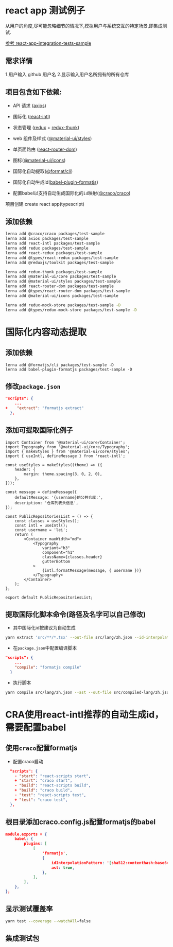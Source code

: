 # react app 测试例子

从用户的角度,尽可能忽略细节的情况下,模拟用户与系统交互的特定场景,即集成测试.

[参考 react-app-integration-tests-sample
](https://github.com/AntonRublev360/react-app-integration-tests-sample/blob/master/package.json)

## 需求详情

1.用户输入 github 用户名 2.显示输入用户名所拥有的所有仓库

## 项目包含如下依赖:

-   API 请求 ([axios](https://github.com/axios/axios))
-   国际化 ([react-intl](https://formatjs.io/docs/react-intl))
-   状态管理 ([redux](https://github.com/reduxjs/redux) + [redux-thunk](https://github.com/reduxjs/redux-thunk))
-   web 组件及样式 ([@material-ui/styles](https://material-ui.com/styles/basics))
-   单页面路由 ([react-router-dom](https://github.com/ReactTraining/react-router/tree/master/packages/react-router-dom))
-   图标([@material-ui/icons](https://material-ui.com/components/material-icons/))


-   国际化自动提取([@format/cli](https://formatjs.io/docs/tooling/cli))
-   国际化自动生成id([babel-plugin-formatjs](https://formatjs.io/docs/getting-started/installation))
-   配置babel以支持自动生成国际化的`id`映射([@craco/craco](https://github.com/gsoft-inc/craco))

项目创建 create react app(typescript)

## 添加依赖

```sh
lerna add @craco/craco packages/test-sample
lerna add axios packages/test-sample
lerna add react-intl packages/test-sample
lerna add redux packages/test-sample
lerna add react-redux packages/test-sample
lerna add @types/react-redux packages/test-sample
lerna add @reduxjs/toolkit packages/test-sample

lerna add redux-thunk packages/test-sample
lerna add @material-ui/core packages/test-sample
lerna add @material-ui/styles packages/test-sample
lerna add react-router-dom packages/test-sample
lerna add @types/react-router-dom packages/test-sample
lerna add @material-ui/icons packages/test-sample

lerna add redux-mock-store packages/test-sample -D
lerna add @types/redux-mock-store packages/test-sample -D
```

# 国际化内容动态提取

## 添加依赖

```
lerna add @formatjs/cli packages/test-sample -D
lerna add babel-plugin-formatjs packages/test-sample -D
```

## 修改`package.json`

```json
"scripts": {
    ...
+    "extract": "formatjs extract"
  },
```

## 添加可提取国际化例子

```
import Container from '@material-ui/core/Container';
import Typography from '@material-ui/core/Typography';
import { makeStyles } from '@material-ui/core/styles';
import { useIntl, defineMessage } from 'react-intl';

const useStyles = makeStyles((theme) => ({
    header: {
        margin: theme.spacing(3, 0, 2, 0),
    },
}));

const message = defineMessage({
    defaultMessage: '{username}的公共仓库:',
    description: '仓库列表头信息',
});

const PublicRepositoriesList = () => {
    const classes = useStyles();
    const intl = useIntl();
    const username = 'lei';
    return (
        <Container maxWidth="md">
            <Typography
                variant="h3"
                component="h1"
                className={classes.header}
                gutterBottom
            >
                {intl.formatMessage(message, { username })}
            </Typography>
        </Container>
    );
};

export default PublicRepositoriesList;

```

## 提取国际化脚本命令(路径及名字可以自己修改)
- 其中国际化id按建议为自动生成
```sh
yarn extract 'src/**/*.tsx' --out-file src/lang/zh.json --id-interpolation-pattern '[sha512:contenthash:base64:6]'
```
- 在`package.json`中配置编译脚本
```json
"scripts": {
    ...
    "compile": "formatjs compile"
  }
```
- 执行脚本
```sh
yarn compile src/lang/zh.json --ast --out-file src/compiled-lang/zh.json
```

# CRA使用react-intl推荐的自动生成id，需要配置babel
## 使用`craco`配置formatjs

- 配置craco启动
```json
  "scripts": {
    - "start": "react-scripts start",
    + "start": "craco start",
    - "build": "react-scripts build",
    + "build": "craco build",
    - "test": "react-scripts test",
    + "test": "craco test",
  },
```

## 根目录添加craco.config.js配置formatjs的babel
```json
module.exports = {
    babel: {
        plugins: [
            [
                'formatjs',
                {
                    idInterpolationPattern: '[sha512:contenthash:base64:6]',
                    ast: true,
                },
            ],
        ],
    },
};

```

## 显示测试覆盖率
```sh
yarn test --coverage --watchAll=false
```

## 集成测试包

```sh

```
